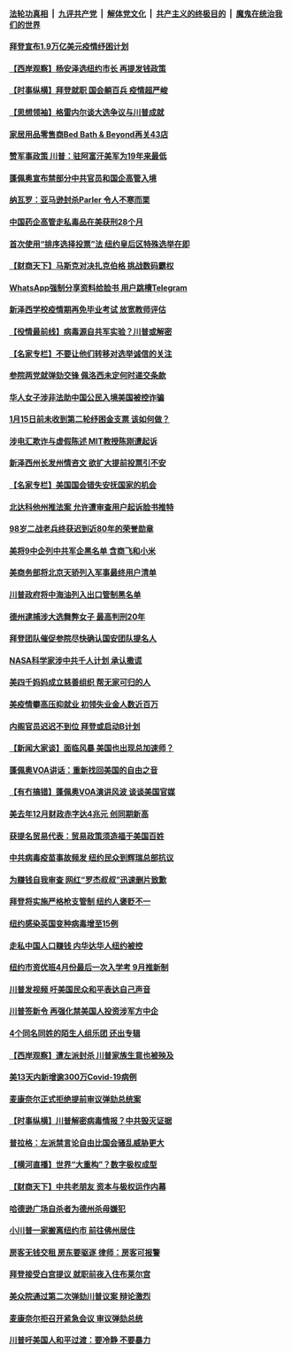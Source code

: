 

####  [法轮功真相](../../../../basic/blob/master/README.md?t=01151331) &nbsp;|&nbsp; [九评共产党](../../../../9ping.md/blob/master/README.md?t=01151331) &nbsp;|&nbsp; [解体党文化](../../../../jtdwh.md/blob/master/README.md?t=01151331)  &nbsp;|&nbsp; [共产主义的终极目的](../../../../gczydzjmd.md/blob/master/README.md?t=01151331) &nbsp;|&nbsp; [魔鬼在统治我们的世界](../../../../mgztzwmdsj.md/blob/master/README.md?t=01151331) 

#### [拜登宣布1.9万亿美元疫情纾困计划](../pages/nsc412/n12689347.md?t=01151331) 

#### [【西岸观察】杨安泽选纽约市长 再提发钱政策](../pages/nsc412/n12688898.md?t=01151331) 

#### [【时事纵横】拜登就职 国会躺百兵 疫情超严峻](../pages/nsc412/n12688703.md?t=01151331) 

#### [【思想领袖】格雷内尔谈大选争议与川普成就](../pages/nsc412/n12620089.md?t=01151331) 

#### [家居用品零售商Bed Bath & Beyond再关43店](../pages/nsc412/n12689059.md?t=01151331) 

#### [赞军事政策 川普：驻阿富汗美军为19年来最低](../pages/nsc412/n12688984.md?t=01151331) 

#### [蓬佩奥宣布禁部分中共官员和国企高管入境](../pages/nsc412/n12688620.md?t=01151331) 

#### [纳瓦罗：亚马逊封杀Parler 令人不寒而栗](../pages/nsc412/n12688780.md?t=01151331) 

#### [中国药企高管走私毒品在美获刑28个月](../pages/nsc412/n12688773.md?t=01151331) 

#### [首次使用“排序选择投票”法  纽约皇后区特殊选举在即](../pages/nsc412/n12688817.md?t=01151331) 

#### [【财商天下】马斯克对决扎克伯格 挑战数码霸权](../pages/nsc412/n12688273.md?t=01151331) 

#### [WhatsApp强制分享资料给脸书 用户跳槽Telegram](../pages/nsc412/n12688824.md?t=01151331) 

#### [新泽西学校疫情期再免毕业考试 放宽教师评估](../pages/nsc412/n12688961.md?t=01151331) 

#### [【役情最前线】病毒源自共军实验？川普或解密](../pages/nsc412/n12688588.md?t=01151331) 

#### [【名家专栏】不要让他们转移对选举诚信的关注](../pages/nsc412/n12688045.md?t=01151331) 

#### [参院两党就弹劾交锋 佩洛西未定何时递交条款](../pages/nsc412/n12688678.md?t=01151331) 

#### [华人女子涉非法助中国公民入境美国被控诈骗](../pages/nsc412/n12688767.md?t=01151331) 

#### [1月15日前未收到第二轮纾困金支票 该如何做？](../pages/nsc412/n12688771.md?t=01151331) 

#### [涉电汇欺诈与虚假陈述 MIT教授陈刚遭起诉](../pages/nsc412/n12688558.md?t=01151331) 

#### [新泽西州长发州情咨文 欲扩大提前投票引不安](../pages/nsc412/n12688664.md?t=01151331) 

#### [【名家专栏】美国国会错失安抚国家的机会](../pages/nsc412/n12688055.md?t=01151331) 

#### [北达科他州推法案 允许遭审查用户起诉脸书推特](../pages/nsc412/n12688486.md?t=01151331) 

#### [98岁二战老兵终获迟到近80年的荣誉勋章](../pages/nsc412/n12688019.md?t=01151331) 

#### [美将9中企列中共军企黑名单 含商飞和小米](../pages/nsc412/n12688501.md?t=01151331) 

#### [美商务部将北京天骄列入军事最终用户清单](../pages/nsc412/n12688403.md?t=01151331) 

#### [川普政府将中海油列入出口管制黑名单](../pages/nsc412/n12688269.md?t=01151331) 

#### [德州逮捕涉大选舞弊女子 最高判刑20年](../pages/nsc412/n12688302.md?t=01151331) 

#### [拜登团队催促参院尽快确认国安团队提名人](../pages/nsc412/n12688109.md?t=01151331) 

#### [NASA科学家涉中共千人计划 承认撒谎](../pages/nsc412/n12686957.md?t=01151331) 

#### [美四千妈妈成立慈善组织 帮无家可归的人](../pages/nsc412/n12687977.md?t=01151331) 

#### [美疫情攀高压抑就业 初领失业金人数近百万](../pages/nsc412/n12688158.md?t=01151331) 

#### [内阁官员迟迟不到位 拜登或启动B计划](../pages/nsc412/n12688175.md?t=01151331) 

#### [【新闻大家谈】面临风暴 美国也出现总加速师？](../pages/nsc412/n12687820.md?t=01151331) 

#### [蓬佩奥VOA讲话：重新找回美国的自由之音](../pages/nsc412/n12688084.md?t=01151331) 

#### [【有冇搞错】蓬佩奥VOA演讲风波 谈谈美国官媒](../pages/nsc412/n12686258.md?t=01151331) 

#### [美去年12月财政赤字达4兆元 创同期新高](../pages/nsc412/n12687942.md?t=01151331) 

#### [获提名贸易代表：贸易政策须造福于美国百姓](../pages/nsc412/n12687710.md?t=01151331) 

#### [中共病毒疫苗事故频发 纽约民众到辉瑞总部抗议](../pages/nsc412/n12686969.md?t=01151331) 

#### [为赚钱自我审查 网红“罗杰叔叔”迅速删片致歉](../pages/nsc412/n12686967.md?t=01151331) 

#### [拜登将实施严格枪支管制 纽约人褒贬不一](../pages/nsc412/n12686971.md?t=01151331) 

#### [纽约感染英国变种病毒增至15例](../pages/nsc412/n12686916.md?t=01151331) 

#### [走私中国人口赚钱 内华达华人纽约被控](../pages/nsc412/n12686882.md?t=01151331) 

#### [纽约市资优班4月份最后一次入学考 9月推新制](../pages/nsc412/n12686884.md?t=01151331) 

#### [川普发视频 吁美国民众和平表达自己声音](../pages/nsc412/n12687017.md?t=01151331) 

#### [川普签新令 再强化禁美国人投资涉军方中企](../pages/nsc412/n12686925.md?t=01151331) 

#### [4个同名同姓的陌生人组乐团 还出专辑](../pages/nsc412/n12686935.md?t=01151331) 

#### [【西岸观察】遭左派封杀 川普家族生意也被殃及](../pages/nsc412/n12686761.md?t=01151331) 

#### [美13天内新增逾300万Covid-19病例](../pages/nsc412/n12686791.md?t=01151331) 

#### [麦康奈尔正式拒绝提前审议弹劾总统案](../pages/nsc412/n12686827.md?t=01151331) 

#### [【时事纵横】川普解密病毒情报？中共毁灭证据](../pages/nsc412/n12685833.md?t=01151331) 

#### [普拉格：左派禁言论自由比国会骚乱威胁更大](../pages/nsc412/n12686309.md?t=01151331) 

#### [【横河直播】世界“大重构”？数字极权成型](../pages/nsc412/n12686549.md?t=01151331) 

#### [【财商天下】中共老朋友 资本与极权运作内幕](../pages/nsc412/n12686547.md?t=01151331) 

#### [哈德逊广场自杀者为德州杀母嫌犯](../pages/nsc412/n12686334.md?t=01151331) 

#### [小川普一家搬离纽约市 前往佛州居住](../pages/nsc412/n12686373.md?t=01151331) 

#### [房客无钱交租  房东要驱逐  律师：房客可报警](../pages/nsc412/n12686375.md?t=01151331) 

#### [拜登接受白宫提议 就职前夜入住布莱尔宫](../pages/nsc412/n12686295.md?t=01151331) 

#### [美众院通过第二次弹劾川普议案 辩论激烈](../pages/nsc412/n12686298.md?t=01151331) 

#### [麦康奈尔拒召开紧急会议 审议弹劾总统](../pages/nsc412/n12686236.md?t=01151331) 

#### [川普吁美国人和平过渡：要冷静 不要暴力](../pages/nsc412/n12686242.md?t=01151331) 


